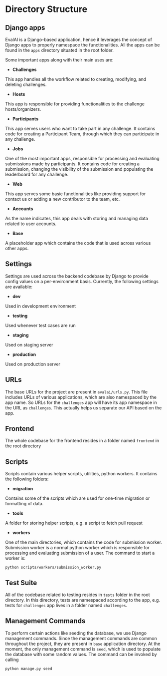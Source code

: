 # Directory Structure

## Django apps

EvalAI is a Django-based application, hence it leverages the concept of Django apps to properly namespace the functionalities. All the apps can be found in the `apps` directory situated in the root folder.

Some important apps along with their main uses are:

- **Challenges**

This app handles all the workflow related to creating, modifying, and deleting challenges.

- **Hosts**

This app is responsible for providing functionalities to the challenge hosts/organizers.

- **Participants**

This app serves users who want to take part in any challenge. It contains code for creating a Participant Team, through which they can participate in any challenge.

- **Jobs**

One of the most important apps, responsible for processing and evaluating submissions made by participants. It contains code for creating a submission, changing the visibility of the submission and populating the leaderboard for any challenge.

- **Web**

This app serves some basic functionalities like providing support for contact us or adding a new contributor to the team, etc.

- **Accounts**

As the name indicates, this app deals with storing and managing data related to user accounts.

- **Base**

A placeholder app which contains the code that is used across various other apps.

## Settings

Settings are used across the backend codebase by Django to provide config values on a per-environment basis. Currently, the following settings are available:

- **dev**

Used in development environment

- **testing**

Used whenever test cases are run

- **staging**

Used on staging server

- **production**

Used on production server

## URLs

The base URLs for the project are present in `evalai/urls.py`. This file includes URLs of various applications, which are also namespaced by the app name. So URLs for the `challenges` app will have its app namespace in the URL as `challenges`. This actually helps us separate our API based on the app.

## Frontend

The whole codebase for the frontend resides in a folder named `frontend` in the root directory

## Scripts

Scripts contain various helper scripts, utilities, python workers. It contains the following folders:

- **migration**

Contains some of the scripts which are used for one-time migration or formatting of data.

- **tools**

A folder for storing helper scripts, e.g. a script to fetch pull request

- **workers**

One of the main directories, which contains the code for submission worker. Submission worker is a normal python worker which is responsible for processing and evaluating submission of a user. The command to start a worker is:

```
python scripts/workers/submission_worker.py
```

## Test Suite

All of the codebase related to testing resides in `tests` folder in the root directory. In this directory, tests are namespaced according to the app, e.g. tests for `challenges` app lives in a folder named `challenges`.

## Management Commands

To perform certain actions like seeding the database, we use Django management commands. Since the management commands are common throughout the project, they are present in `base` application directory. At the moment, the only management command is `seed`, which is used to populate the database with some random values. The command can be invoked by calling

```
python manage.py seed
```
